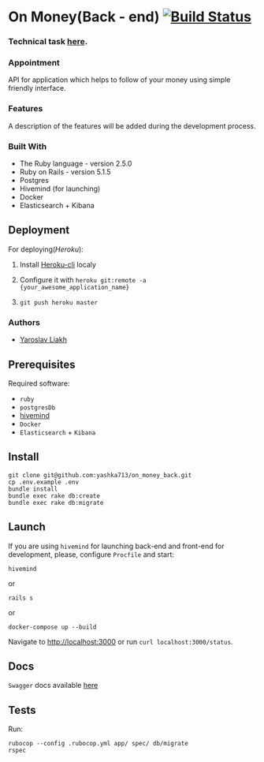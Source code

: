 # On Money(Back - end) [![Build Status](https://travis-ci.org/yashka713/on_money_back.svg?branch=master)](https://travis-ci.org/yashka713/on_money_back)

### Technical task [here](https://gist.github.com/yashka713/d4dc2210b04a45ffc0850de14ff1b4ff).

### Appointment

API for application which helps to follow of your money using simple friendly interface.

### Features

A description of the features will be added during the development process.

### Built With

* The Ruby language - version 2.5.0
* Ruby on Rails - version 5.1.5
* Postgres
* Hivemind (for launching)
* Docker
* Elasticsearch + Kibana

## Deployment

For deploying(*Heroku*):

1. Install [Heroku-cli](https://devcenter.heroku.com/articles/heroku-cli) localy

2. Configure it with `heroku git:remote -a {your_awesome_application_name}`

3. `git push heroku master`

### Authors

* [Yaroslav Liakh](https://github.com/yashka713)

Prerequisites
-------------
Required software: 

* `ruby`
* `postgresDb`
* [hivemind](https://github.com/DarthSim/hivemind)
* `Docker`
* `Elasticsearch` + `Kibana`

Install
-----------------
```
git clone git@github.com:yashka713/on_money_back.git
cp .env.example .env
bundle install
bundle exec rake db:create
bundle exec rake db:migrate
```

Launch
------------

If you are using `hivemind` for launching back-end and front-end for development, please, configure `Procfile`
and start:
```
hivemind
```

or

```
rails s
```

or

```
docker-compose up --build
```

Navigate to [http://localhost:3000](http://localhost:3000) or run `curl localhost:3000/status`.

Docs
-------------

`Swagger` docs available [here](http://localhost:3000/api/v1/docs)

Tests
-------------

Run:

```
rubocop --config .rubocop.yml app/ spec/ db/migrate
rspec
```
